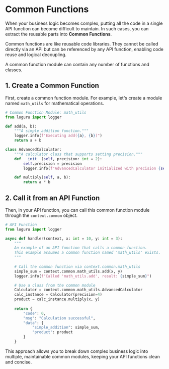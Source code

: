 # Common Functions

When your business logic becomes complex, putting all the code in a single API function can become difficult to maintain. In such cases, you can extract the reusable parts into **Common Functions**.

Common functions are like reusable code libraries. They cannot be called directly via an API but can be referenced by any API function, enabling code reuse and logical decoupling.

A common function module can contain any number of functions and classes.

## 1. Create a Common Function

First, create a common function module. For example, let's create a module named `math_utils` for mathematical operations.

```python
# Common Function Module: math_utils
from loguru import logger

def add(a, b):
    """A simple addition function."""
    logger.info(f"Executing add({a}, {b})")
    return a + b

class AdvancedCalculator:
    """A calculator class that supports setting precision."""
    def __init__(self, precision: int = 2):
        self.precision = precision
        logger.info(f"AdvancedCalculator initialized with precision {self.precision}")

    def multiply(self, a, b):
        return a * b
```

## 2. Call it from an API Function

Then, in your API function, you can call this common function module through the `context.common` object.

```python
# API Function
from loguru import logger

async def handler(context, x: int = 10, y: int = 3):
    """
    An example of an API function that calls a common function.
    This example assumes a common function named 'math_utils' exists.
    """
    
    # Call the common function via context.common.math_utils
    simple_sum = context.common.math_utils.add(x, y)
    logger.info(f"Called 'math_utils.add', result: {simple_sum}")

    # Use a class from the common module
    Calculator = context.common.math_utils.AdvancedCalculator
    calc_instance = Calculator(precision=4)
    product = calc_instance.multiply(x, y)
    
    return {
        "code": 0,
        "msg": "Calculation successful",
        "data": {
            "simple_addition": simple_sum,
            "product": product
        }
    }
```

This approach allows you to break down complex business logic into multiple, maintainable common modules, keeping your API functions clean and concise.
